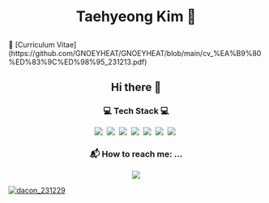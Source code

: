 <h1 align='center'> Taehyeong Kim 👋 </h1>
<h2 align='center'>  </h2>
🤗 [Curriculum Vitae](https://github.com/GNOEYHEAT/GNOEYHEAT/blob/main/cv_%EA%B9%80%ED%83%9C%ED%98%95_231213.pdf)

<h2 align='center'> Hi there 👋 </h2>

<h3 align='center'> 💻 Tech Stack 💻 </h3>
<p align='center'>
<img src="https://img.shields.io/badge/Python-3776AB?style=flat-square&logo=Python&logoColor=white"/></a>&nbsp
<img src="https://img.shields.io/badge/TensorFlow-FF6F00?style=flat-square&logo=TensorFlow&logoColor=white"/></a>&nbsp
<img src="https://img.shields.io/badge/Keras-D00000?style=flat-square&logo=Keras&logoColor=white"/></a>&nbsp
<img src="https://img.shields.io/badge/PyTorch-EE4C2C?style=flat-square&logo=PyTorch&logoColor=white"/></a>&nbsp
<img src="https://img.shields.io/badge/PyTorch Lightning-792EE5?style=flat-square&logo=PyTorch Lightning&logoColor=white"/></a>&nbsp
<img src="https://img.shields.io/badge/R-276DC3?style=flat-square&logo=R&logoColor=white"/></a>&nbsp
<img src="https://img.shields.io/badge/MySQL-4479A1?style=flat-square&logo=MySQL&logoColor=white"/></a>&nbsp
</p>

<h3 align='center'> 📬 How to reach me: ...</h3>
<p align='center'>
  <a href='mailto:taehyeong93@korea.ac.kr'><img src='https://img.shields.io/badge/-Gmail-critical'><br>
    </p>

<!--
**GNOEYHEAT/GNOEYHEAT** is a ✨ _special_ ✨ repository because its `README.md` (this file) appears on your GitHub profile.

Here are some ideas to get you started:

- 🔭 I’m currently working on ...
- 🌱 I’m currently learning ...
- 👯 I’m looking to collaborate on ...
- 🤔 I’m looking for help with ...
- 💬 Ask me about ...
- 📫 How to reach me: ...
- 😄 Pronouns: ...
- ⚡ Fun fact: ...
-->



![dacon_231229](https://github.com/GNOEYHEAT/GNOEYHEAT/assets/42865570/c85c7fd1-727e-4b71-925a-f62f18e2eea1)
